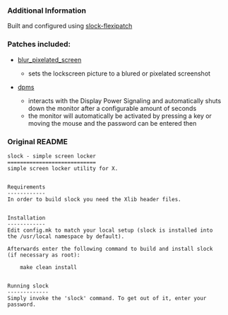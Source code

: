 ### Additional Information
Built and configured using [slock-flexipatch](https://github.com/bakkeby/slock-flexipatch)

### Patches included:
- [blur_pixelated_screen](https://tools.suckless.org/slock/patches/blur-pixelated-screen/)
    - sets the lockscreen picture to a blured or pixelated screenshot

- [dpms](https://tools.suckless.org/slock/patches/dpms/)
    - interacts with the Display Power Signaling and automatically shuts down the monitor after a
    configurable amount of seconds
    - the monitor will automatically be activated by pressing a key or moving the mouse and the
    password can be entered then


### Original README
```
slock - simple screen locker
============================
simple screen locker utility for X.


Requirements
------------
In order to build slock you need the Xlib header files.


Installation
------------
Edit config.mk to match your local setup (slock is installed into
the /usr/local namespace by default).

Afterwards enter the following command to build and install slock
(if necessary as root):

    make clean install


Running slock
-------------
Simply invoke the 'slock' command. To get out of it, enter your password.
```
